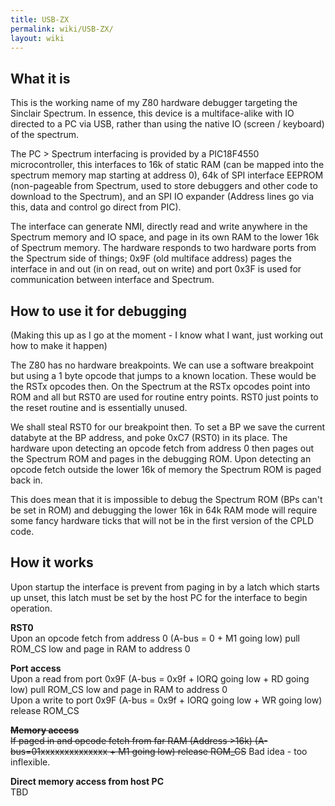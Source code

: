 ```yaml
---
title: USB-ZX
permalink: wiki/USB-ZX/
layout: wiki
---
```


What it is
----------

This is the working name of my Z80 hardware debugger targeting the
Sinclair Spectrum. In essence, this device is a multiface-alike with IO
directed to a PC via USB, rather than using the native IO (screen /
keyboard) of the spectrum.

The PC &gt; Spectrum interfacing is provided by a PIC18F4550
microcontroller, this interfaces to 16k of static RAM (can be mapped
into the spectrum memory map starting at address 0), 64k of SPI
interface EEPROM (non-pageable from Spectrum, used to store debuggers
and other code to download to the Spectrum), and an SPI IO expander
(Address lines go via this, data and control go direct from PIC).

The interface can generate NMI, directly read and write anywhere in the
Spectrum memory and IO space, and page in its own RAM to the lower 16k
of Spectrum memory. The hardware responds to two hardware ports from the
Spectrum side of things; 0x9F (old multiface address) pages the
interface in and out (in on read, out on write) and port 0x3F is used
for communication between interface and Spectrum.

How to use it for debugging
---------------------------

(Making this up as I go at the moment - I know what I want, just working
out how to make it happen)

The Z80 has no hardware breakpoints. We can use a software breakpoint
but using a 1 byte opcode that jumps to a known location. These would be
the RSTx opcodes then. On the Spectrum at the RSTx opcodes point into
ROM and all but RST0 are used for routine entry points. RST0 just points
to the reset routine and is essentially unused.

We shall steal RST0 for our breakpoint then. To set a BP we save the
current databyte at the BP address, and poke 0xC7 (RST0) in its place.
The hardware upon detecting an opcode fetch from address 0 then pages
out the Spectrum ROM and pages in the debugging ROM. Upon detecting an
opcode fetch outside the lower 16k of memory the Spectrum ROM is paged
back in.

This does mean that it is impossible to debug the Spectrum ROM (BPs
can't be set in ROM) and debugging the lower 16k in 64k RAM mode will
require some fancy hardware ticks that will not be in the first version
of the CPLD code.

How it works
------------

Upon startup the interface is prevent from paging in by a latch which
starts up unset, this latch must be set by the host PC for the interface
to begin operation.

**RST0**  
Upon an opcode fetch from address 0 (A-bus = 0 + M1 going low) pull
ROM\_CS low and page in RAM to address 0

**Port access**  
Upon a read from port 0x9F (A-bus = 0x9f + IORQ going low + RD going
low) pull ROM\_CS low and page in RAM to address 0  
Upon a write to port 0x9F (A-bus = 0x9f + IORQ going low + WR going low)
release ROM\_CS

~~**Memory access**  
If paged in and opcode fetch from far RAM (Address &gt;16k)
(A-bus=01xxxxxxxxxxxxxx + M1 going low) release ROM\_CS~~ Bad idea - too
inflexible.

**Direct memory access from host PC**  
TBD
